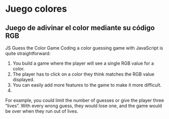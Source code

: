 # Juego colores
Juego de adivinar el color mediante su código RGB
-------------------------------------------------
JS Guess the Color Game
Coding a color guessing game with JavaScript is quite straightforward:

1. You build a game where the player will see a single RGB value for a color.
2. The player has to click on a color they think matches the RGB value displayed.
3. You can easily add more features to the game to make it more difficult.
4. 
For example, you could limit the number of guesses or give the player three “lives”. With every wrong guess, they would lose one, and the game would be over when they run out of lives.
